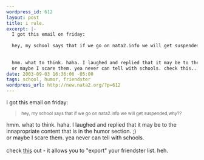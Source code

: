 ```yaml
--- 
wordpress_id: 612
layout: post
title: i rule.
excerpt: |-
  I got this email on friday:
  
  hey, my school says that if we go on nata2.info we will get suspended,why??
  
  
  hmm. what to think. haha. I laughed and replied that it may be to the innapropriate content that is in the humor section. ;)
  or maybe I scare them. yea never can tell with schools. check this...
date: 2003-09-03 16:36:06 -05:00
tags: school, humor, friendster
wordpress_url: http://new.nata2.org/?p=612
---
```

I got this email on friday:
<blockquote><small>
hey, my school says that if we go on nata2.info we will get suspended,why??
</small>
</blockquote>
hmm. what to think. haha. I laughed and replied that it may be to the innapropriate content that is in the humor section. ;)
<br/>or maybe I scare them. yea never can tell with schools. <br/><br/>check <a href="http://dopeman.org/friendlist">this</a> out - it allows you to "export" your friendster list. heh. 
